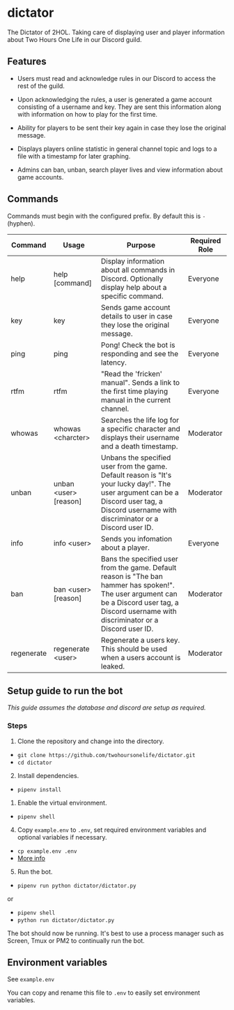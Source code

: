 # dictator

The Dictator of 2HOL. Taking care of displaying user and player information about Two Hours One Life in our Discord guild.

## Features

- Users must read and acknowledge rules in our Discord to access the rest of the guild.

- Upon acknowledging the rules, a user is generated a game account consisting of a username and key. They are sent this information along with information on how to play for the first time.

- Ability for players to be sent their key again in case they lose the original message.

- Displays players online statistic in general channel topic and logs to a file with a timestamp for later graphing.

- Admins can ban, unban, search player lives and view information about game accounts.

## Commands

Commands must begin with the configured prefix. By default this is `-` (hyphen).

| Command | Usage | Purpose | Required Role |
|--|--|--|--|
| help | help [command] | Display information about all commands in Discord. Optionally display help about a specific command. |  Everyone  |
| key | key | Sends game account details to user in case they lose the original message. |  Everyone  |
| ping | ping | Pong! Check the bot is responding and see the latency. |  Everyone  |
| rtfm | rtfm | "Read the 'fricken' manual". Sends a link to the first time playing manual in the current channel.  |  Everyone  |
| whowas | whowas \<charcter\> | Searches the life log for a specific character and displays their username and a death timestamp. |  Moderator  |
| unban | unban \<user\> [reason]| Unbans the specified user from the game. Default reason is "It's your lucky day!". The user argument can be a Discord user tag, a Discord username with discriminator or a Discord user ID. |  Moderator  |
| info | info \<user\> | Sends you infomation about a player. |  Everyone  |
| ban | ban \<user\> [reason] | Bans the specified user from the game. Default reason is "The ban hammer has spoken!". The user argument can be a Discord user tag, a Discord username with discriminator or a Discord user ID. |  Moderator  |
| regenerate | regenerate \<user\> | Regenerate a users key. This should be used when a users account is leaked. |  Moderator  |

## Setup guide to run the bot
*This guide assumes the database and discord are setup as required.*

### Steps
1. Clone the repository and change into the directory.
- `git clone https://github.com/twohoursonelife/dictator.git`
- `cd dictator`

2. Install dependencies.
- `pipenv install`

1. Enable the virtual environment.
- `pipenv shell`

4. Copy `example.env` to `.env`, set required environment variables and optional variables if necessary.
- `cp example.env .env`
- [More info](#environment-variables)


5. Run the bot.
- `pipenv run python dictator/dictator.py`

or
- `pipenv shell`
- `python run dictator/dictator.py`

The bot should now be running.
It's best to use a process manager such as Screen, Tmux or PM2 to continually run the bot.

## Environment variables
See `example.env`

You can copy and rename this file to `.env` to easily set environment variables.
